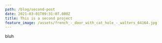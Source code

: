 ```yaml
---
path: /blog/second-post
date: 2021-03-01T09:31:07.080Z
title: This is a second project
feature_image: /assets/french_-_door_with_cat_hole_-_walters_64164.jpg
---
```

bluh
